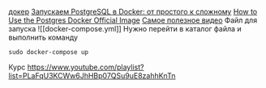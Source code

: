[докер](https://hub.docker.com/_/postgres)
[Запускаем PostgreSQL в Docker: от простого к сложному](https://habr.com/ru/articles/578744/)
[How to Use the Postgres Docker Official Image](https://www.docker.com/blog/how-to-use-the-postgres-docker-official-image/)
[Самое полезное видео](https://www.youtube.com/watch?v=iBZrUpcqaIk)
Файл для запуска 
![[docker-compose.yml]]
Нужно перейти в каталог файла и выполнить команду
```
sudo docker-compose up
```

Курс
https://www.youtube.com/playlist?list=PLaFqU3KCWw6JhHBp07QSu9uE8zahhKnTn
